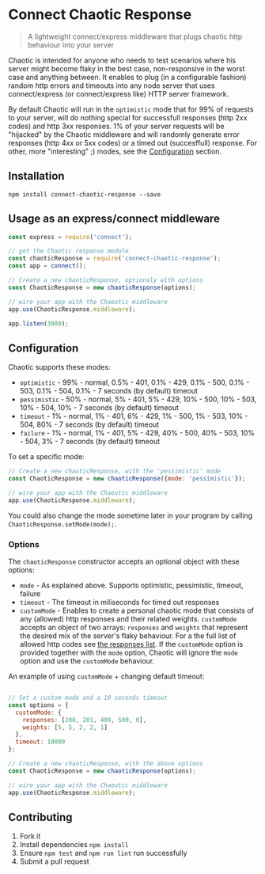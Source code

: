 # Connect Chaotic Response
> A lightweight connect/express middleware that plugs chaotic http behaviour into your server

Chaotic is intended for anyone who needs to test scenarios where his server might become flaky in the best case, non-responsive in the worst case and anything between. It enables to plug (in a configurable fashion) random http errors and timeouts into any node server that uses connect/express (or connect/express like) HTTP server framework. 


By default Chaotic will run in the `optimistic` mode that for 99% of requests to your server, will do nothing special for successfull responses (http 2xx codes) and http 3xx responses. 1% of your server requests will be "hijacked" by the Chaotic middleware and will randomly generate error responses (http 4xx or 5xx codes) or a timed out (succesffull) response. For other, more "interesting" ;) modes, see the [Configuration](#configuration) section.

## Installation

```
npm install connect-chaotic-response --save
```

## Usage as an express/connect middleware

```js
const express = require('connect');

// get the Chaotic response module
const chaoticResponse = require('connect-chaotic-response');
const app = connect();

// Create a new chaoticResponse, optionaly with options
const ChaoticResponse = new chaoticResponse(options);

// wire your app with the Chaoutic middleware
app.use(ChaoticResponse.middleware);

app.listen(3000);

```

## Configuration
Chaotic supports these modes:

* `optimistic` - 99% - normal, 0.5% - 401, 0.1% - 429, 0.1% - 500, 0.1% - 503, 0.1% - 504, 0.1% - 7 seconds (by default) timeout
* `pessimistic` - 50% - normal, 5% - 401, 5% - 429, 10% - 500, 10% - 503, 10% - 504, 10% - 7 seconds (by default) timeout
* `timeout` - 1% - normal, 1% - 401, 6% - 429, 1% - 500, 1% - 503, 10% - 504, 80% - 7 seconds (by default) timeout
* `failure` - 1% - normal, 1% - 401, 5% - 429, 40% - 500, 40% - 503, 10% - 504, 3% - 7 seconds (by default) timeout

To set a specific mode:
```js
// Create a new chaoticResponse, with the 'pessimistic' mode
const ChaoticResponse = new chaoticResponse({mode: 'pessimistic'});

// wire your app with the Chaoutic middleware
app.use(ChaoticResponse.middleware);
```
You could also change the mode sometime later in your program by calling `ChaoticResponse.setMode(mode);`.

### Options
The `chaoticResponse` constructor accepts an optional object with these options:

* `mode` - As explained above. Supports optimistic, pessimistic, timeout, failure
* `timeout` - The timeout in miliseconds for timed out responses
* `customMode` - Enables to create a personal chaotic mode that consists of any (allowed) http responses and their related weights. `customMode` accepts an object of two arrays: `responses` and `weights` that represent the desired mix of the server's flaky behaviour. For a the full list of allowed http codes see [the responses list](../blob/master/lib/responses.js). If the `customMode` option is provided together with the `mode` option, Chaotic will ignore the `mode` option and use the `customMode` behaviour.

An example of using `customMode` + changing default timeout:
```js

// Set a custom mode and a 10 seconds timeout
const options = {
  customMode: {
    responses: [200, 201, 409, 500, 0],
    weights: [5, 5, 2, 2, 1]
  },
  timeout: 10000
};

// Create a new chaoticResponse, with the above options
const ChaoticResponse = new chaoticResponse(options);

// wire your app with the Chaoutic middleware
app.use(ChaoticResponse.middleware);
```

## Contributing

1. Fork it
1. Install dependencies `npm install`
1. Ensure `npm test` and `npm run lint` run successfully
1. Submit a pull request
